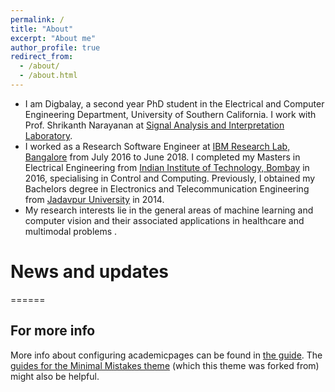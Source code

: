 ```yaml
---
permalink: /
title: "About"
excerpt: "About me"
author_profile: true
redirect_from: 
  - /about/
  - /about.html
---
```


* I am Digbalay, a second year PhD student in the Electrical and Computer Engineering Department, University of Southern California. I work with Prof. Shrikanth Narayanan at [Signal Analysis and Interpretation Laboratory](https://sail.usc.edu/). 
* I worked as a Research Software Engineer at [IBM Research Lab, Bangalore](https://www.research.ibm.com/labs/india/) from July 2016 to June 2018. I completed my Masters in Electrical Engineering from [Indian Institute of Technology, Bombay](https://www.ee.iitb.ac.in/web) in 2016,
specialising in Control and Computing. Previously, I obtained my Bachelors degree in Electronics and
Telecommunication Engineering from [Jadavpur University](http://www.jaduniv.edu.in/) in 2014.
* My research interests lie in the general areas of machine learning and computer vision and their associated applications in healthcare and multimodal problems .

# News and updates
======



For more info
------
More info about configuring academicpages can be found in [the guide](https://academicpages.github.io/markdown/). The [guides for the Minimal Mistakes theme](https://mmistakes.github.io/minimal-mistakes/docs/configuration/) (which this theme was forked from) might also be helpful.
